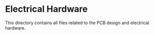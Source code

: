 # Electrical Hardware

This directory contains all files related to the PCB design and electrical hardware.